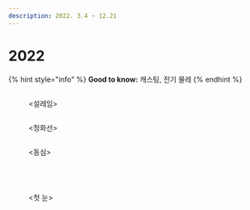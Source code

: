 ```yaml
---
description: 2022. 3.4 ~ 12.21
---
```


# 2022

{% hint style="info" %}
**Good to know:** 캐스팅, 전기 물레&#x20;
{% endhint %}

<figure><img src="../../.gitbook/assets/설레임 - 세트" alt=""><figcaption><p>&#x3C;설레임></p></figcaption></figure>

<figure><img src="../../.gitbook/assets/청화선 - 항아리" alt=""><figcaption><p>&#x3C;청화선></p></figcaption></figure>

<figure><img src="../../.gitbook/assets/동심 - 접시 세트" alt=""><figcaption><p>&#x3C;동심></p></figcaption></figure>

<div>

<figure><img src="../../.gitbook/assets/동심 - 항아리" alt=""><figcaption></figcaption></figure>

 

<figure><img src="../../.gitbook/assets/동심 - 접시 1" alt=""><figcaption></figcaption></figure>

 

<figure><img src="../../.gitbook/assets/동심 - 접시 2" alt=""><figcaption></figcaption></figure>

</div>

<figure><img src="../../.gitbook/assets/첫 눈 - 세트" alt=""><figcaption><p>&#x3C;첫 눈></p></figcaption></figure>
